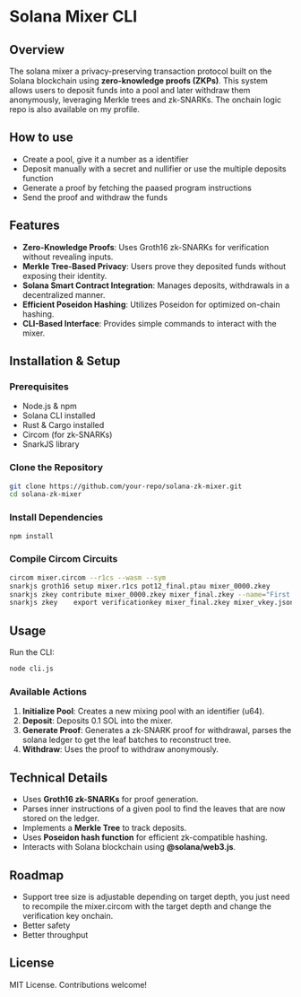 # Solana Mixer CLI

## Overview
The solana mixer a privacy-preserving transaction protocol built on the Solana blockchain using **zero-knowledge proofs (ZKPs)**. This system allows users to deposit funds into a pool and later withdraw them anonymously, leveraging Merkle trees and zk-SNARKs. The onchain logic repo is also available on my profile.

## How to use
 - Create a pool, give it a number as a identifier
 - Deposit manually with a secret and nullifier or use the multiple deposits function
 - Generate a proof by fetching the paased program instructions
 - Send the proof and withdraw the funds

## Features
- **Zero-Knowledge Proofs**: Uses Groth16 zk-SNARKs for verification without revealing inputs.
- **Merkle Tree-Based Privacy**: Users prove they deposited funds without exposing their identity.
- **Solana Smart Contract Integration**: Manages deposits, withdrawals in a decentralized manner.
- **Efficient Poseidon Hashing**: Utilizes Poseidon for optimized on-chain hashing.
- **CLI-Based Interface**: Provides simple commands to interact with the mixer.

## Installation & Setup
### Prerequisites
- Node.js & npm
- Solana CLI installed
- Rust & Cargo installed
- Circom (for zk-SNARKs)
- SnarkJS library

### Clone the Repository
```sh
git clone https://github.com/your-repo/solana-zk-mixer.git
cd solana-zk-mixer
```

### Install Dependencies
```sh
npm install
```

### Compile Circom Circuits
```sh
circom mixer.circom --r1cs --wasm --sym
snarkjs groth16 setup mixer.r1cs pot12_final.ptau mixer_0000.zkey
snarkjs zkey contribute mixer_0000.zkey mixer_final.zkey --name="First contribution" -v
snarkjs zkey    export verificationkey mixer_final.zkey mixer_vkey.json
```

## Usage
Run the CLI:
```sh
node cli.js
```

### Available Actions
1. **Initialize Pool**: Creates a new mixing pool with an identifier (u64).
2. **Deposit**: Deposits 0.1 SOL into the mixer.
3. **Generate Proof**: Generates a zk-SNARK proof for withdrawal, parses the solana ledger to get the leaf batches to reconstruct tree.
4. **Withdraw**: Uses the proof to withdraw anonymously.


## Technical Details
- Uses **Groth16 zk-SNARKs** for proof generation.
- Parses inner instructions of a given pool to find the leaves that are now stored on the ledger.
- Implements a **Merkle Tree** to track deposits.
- Uses **Poseidon hash function** for efficient zk-compatible hashing.
- Interacts with Solana blockchain using **@solana/web3.js**.

## Roadmap
 - Support tree size is adjustable depending on target depth, you just need to recompile the mixer.circom with the target depth and change the verification key onchain.
 - Better safety 
 - Better throughput

## License
MIT License. Contributions welcome!



